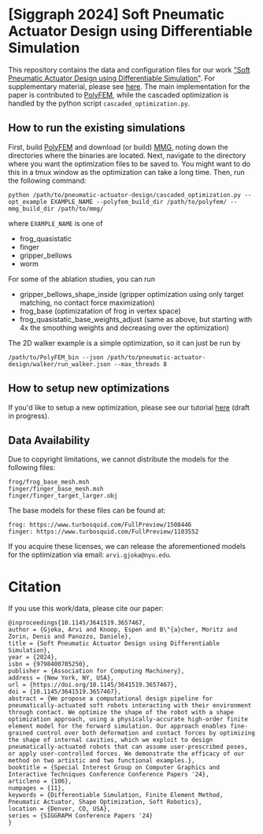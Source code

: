 # [Siggraph 2024] Soft Pneumatic Actuator Design using Differentiable Simulation 

This repository contains the data and configuration files for our work ["Soft Pneumatic Actuator Design using Differentiable Simulation"](https://cims.nyu.edu/gcl/papers/2024-pneumatic.pdf). For supplementary material, please see [here](https://cims.nyu.edu/gcl/papers/2024-pneumatic-supplemental.pdf). The main implementation for the paper is contributed to [PolyFEM](https://github.com/polyfem/polyfem), while the cascaded optimization is handled by the python script `cascaded_optimization.py`.

## How to run the existing simulations
First, build [PolyFEM](https://github.com/polyfem/polyfem) and download (or build) [MMG](https://github.com/MmgTools/mmg), noting down the directories where the binaries are located. Next, navigate to the directory where you want the optimization files to be saved to. You might want to do this in a tmux window as the optimization can take a long time. Then, run the following command:

```
python /path/to/pneumatic-actuator-design/cascaded_optimization.py --opt_example EXAMPLE_NAME --polyfem_build_dir /path/to/polyfem/ --mmg_build_dir /path/to/mmg/
```

where `EXAMPLE_NAME` is one of 
* frog_quasistatic
* finger
* gripper_bellows
* worm

For some of the ablation studies, you can run
* gripper_bellows_shape_inside (gripper optimization using only target matching, no contact force maximization)
* frog_base (optimizatation of frog in vertex space)
* frog_quasistatic_base_weights_adjust (same as above, but starting with 4x the smoothing weights and decreasing over the optimization)

The 2D walker example is a simple optimization, so it can just be run by

```
/path/to/PolyFEM_bin --json /path/to/pneumatic-actuator-design/walker/run_walker.json --max_threads 8 
```

## How to setup new optimizations
If you'd like to setup a new optimization, please see our tutorial [here](http://www.arvigjoka.com/blog/2024/pneumatic-actuator-optimization/) (draft in progress).

## Data Availability
Due to copyright limitations, we cannot distribute the models for the following files:
```
frog/frog_base_mesh.msh
finger/finger_base_mesh.msh
finger/finger_target_larger.obj
```

The base models for these files can be found at:
```
frog: https://www.turbosquid.com/FullPreview/1508446
finger: https://www.turbosquid.com/FullPreview/1103552
```
If you acquire these licenses, we can release the aforementioned models for the optimization via email: `arvi.gjoka@nyu.edu`.

# Citation
If you use this work/data, please cite our paper:
```
@inproceedings{10.1145/3641519.3657467,
author = {Gjoka, Arvi and Knoop, Espen and B\"{a}cher, Moritz and Zorin, Denis and Panozzo, Daniele},
title = {Soft Pneumatic Actuator Design using Differentiable Simulation},
year = {2024},
isbn = {9798400705250},
publisher = {Association for Computing Machinery},
address = {New York, NY, USA},
url = {https://doi.org/10.1145/3641519.3657467},
doi = {10.1145/3641519.3657467},
abstract = {We propose a computational design pipeline for pneumatically-actuated soft robots interacting with their environment through contact. We optimize the shape of the robot with a shape optimization approach, using a physically-accurate high-order finite element model for the forward simulation. Our approach enables fine-grained control over both deformation and contact forces by optimizing the shape of internal cavities, which we exploit to design pneumatically-actuated robots that can assume user-prescribed poses, or apply user-controlled forces. We demonstrate the efficacy of our method on two artistic and two functional examples.},
booktitle = {Special Interest Group on Computer Graphics and Interactive Techniques Conference Conference Papers '24},
articleno = {106},
numpages = {11},
keywords = {Differentiable Simulation, Finite Element Method, Pneumatic Actuator, Shape Optimization, Soft Robotics},
location = {Denver, CO, USA},
series = {SIGGRAPH Conference Papers '24}
}
```

